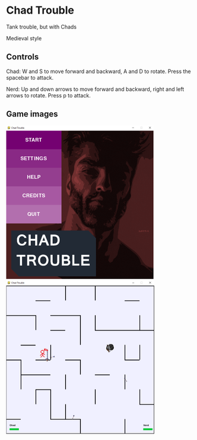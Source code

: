 # Chad Trouble
Tank trouble, but with Chads

Medieval style

## Controls

Chad: W and S to move forward and backward, A and D to rotate. Press the spacebar to attack.

Nerd: Up and down arrows to move forward and backward, right and left arrows to rotate. Press p to attack.

## Game images

<img src="ReadmeImages\menu.PNG" alt="game" style="zoom: 50%;" />

<img src="ReadmeImages\game.PNG" alt="game" style="zoom: 50%;" />

